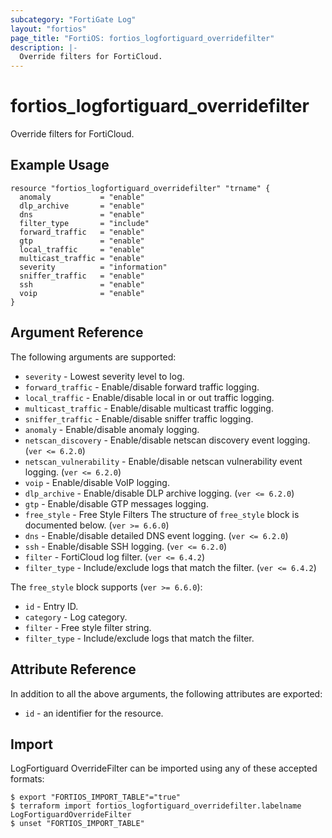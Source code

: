 ```yaml
---
subcategory: "FortiGate Log"
layout: "fortios"
page_title: "FortiOS: fortios_logfortiguard_overridefilter"
description: |-
  Override filters for FortiCloud.
---
```


# fortios_logfortiguard_overridefilter
Override filters for FortiCloud.

## Example Usage

```hcl
resource "fortios_logfortiguard_overridefilter" "trname" {
  anomaly           = "enable"
  dlp_archive       = "enable"
  dns               = "enable"
  filter_type       = "include"
  forward_traffic   = "enable"
  gtp               = "enable"
  local_traffic     = "enable"
  multicast_traffic = "enable"
  severity          = "information"
  sniffer_traffic   = "enable"
  ssh               = "enable"
  voip              = "enable"
}
```

## Argument Reference

The following arguments are supported:

* `severity` - Lowest severity level to log.
* `forward_traffic` - Enable/disable forward traffic logging.
* `local_traffic` - Enable/disable local in or out traffic logging.
* `multicast_traffic` - Enable/disable multicast traffic logging.
* `sniffer_traffic` - Enable/disable sniffer traffic logging.
* `anomaly` - Enable/disable anomaly logging.
* `netscan_discovery` - Enable/disable netscan discovery event logging. (`ver <= 6.2.0`)
* `netscan_vulnerability` - Enable/disable netscan vulnerability event logging. (`ver <= 6.2.0`)
* `voip` - Enable/disable VoIP logging.
* `dlp_archive` - Enable/disable DLP archive logging. (`ver <= 6.2.0`)
* `gtp` - Enable/disable GTP messages logging.
* `free_style` - Free Style Filters The structure of `free_style` block is documented below. (`ver >= 6.6.0`)
* `dns` - Enable/disable detailed DNS event logging. (`ver <= 6.2.0`)
* `ssh` - Enable/disable SSH logging. (`ver <= 6.2.0`)
* `filter` - FortiCloud log filter. (`ver <= 6.4.2`)
* `filter_type` - Include/exclude logs that match the filter. (`ver <= 6.4.2`)

The `free_style` block supports (`ver >= 6.6.0`):

* `id` - Entry ID.
* `category` - Log category.
* `filter` - Free style filter string.
* `filter_type` - Include/exclude logs that match the filter.


## Attribute Reference

In addition to all the above arguments, the following attributes are exported:
* `id` - an identifier for the resource.

## Import

LogFortiguard OverrideFilter can be imported using any of these accepted formats:
```
$ export "FORTIOS_IMPORT_TABLE"="true"
$ terraform import fortios_logfortiguard_overridefilter.labelname LogFortiguardOverrideFilter
$ unset "FORTIOS_IMPORT_TABLE"
```
